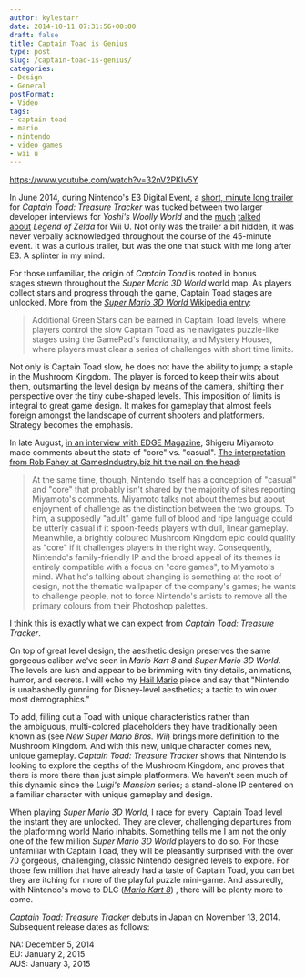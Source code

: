 ```yaml
---
author: kylestarr
date: 2014-10-11 07:31:56+00:00
draft: false
title: Captain Toad is Genius
type: post
slug: /captain-toad-is-genius/
categories:
- Design
- General
postFormat:
- Video
tags:
- captain toad
- mario
- nintendo
- video games
- wii u
---
```


<https://www.youtube.com/watch?v=32nV2PKIv5Y>

In June 2014, during Nintendo's E3 Digital Event, a [short, minute long trailer](http://youtu.be/GisRY6h100U?t=18m17s) for _Captain Toad: Treasure Tracker_ was tucked between two larger developer interviews for _Yoshi's Woolly World_ and the [much](http://www.polygon.com/2014/6/16/5814154/legend-of-zelda-wii-u-e3-trailer) [talked](http://bgr.com/2014/06/13/the-leged-of-zelda-wii-u-gameplay-trailer/) [about](http://www.ign.com/articles/2014/06/10/e3-2014-the-legend-of-zelda-for-wii-u-first-details) _Legend of Zelda_ for Wii U. Not only was the trailer a bit hidden, it was never verbally acknowledged throughout the course of the 45-minute event. It was a curious trailer, but was the one that stuck with me long after E3. A splinter in my mind.

For those unfamiliar, the origin of _Captain Toad_ is rooted in bonus stages strewn throughout the _Super Mario 3D World_ world map. As players collect stars and progress through the game, Captain Toad stages are unlocked. More from the [_Super Mario 3D World_ Wikipedia entry](http://en.wikipedia.org/wiki/Super_Mario_3D_World):

> Additional Green Stars can be earned in Captain Toad levels, where players control the slow Captain Toad as he navigates puzzle-like stages using the GamePad's functionality, and Mystery Houses, where players must clear a series of challenges with short time limits.

Not only is Captain Toad slow, he does not have the ability to jump; a staple in the Mushroom Kingdom. The player is forced to keep their wits about them, outsmarting the level design by means of the camera, shifting their perspective over the tiny cube-shaped levels. This imposition of limits is integral to great game design. It makes for gameplay that almost feels foreign amongst the landscape of current shooters and platformers. Strategy becomes the emphasis.

In late August, [in an interview with EDGE Magazine](http://www.edge-online.com/magazine/e271-return-of-the-king-miyamoto-the-worlds-greatest-game-designer-is-back-at-the-controls/), Shigeru Miyamoto made comments about the state of "core" vs. "casual". [The interpretation from Rob Fahey at GamesIndustry.biz hit the nail on the head](http://www.gamesindustry.biz/articles/2014-08-28-nintendo-isnt-hitting-reset):

> At the same time, though, Nintendo itself has a conception of "casual" and "core" that probably isn't shared by the majority of sites reporting Miyamoto's comments. Miyamoto talks not about themes but about enjoyment of challenge as the distinction between the two groups. To him, a supposedly "adult" game full of blood and ripe language could be utterly casual if it spoon-feeds players with dull, linear gameplay. Meanwhile, a brightly coloured Mushroom Kingdom epic could qualify as "core" if it challenges players in the right way. Consequently, Nintendo's family-friendly IP and the broad appeal of its themes is entirely compatible with a focus on "core games", to Miyamoto's mind. What he's talking about changing is something at the root of design, not the thematic wallpaper of the company's games; he wants to challenge people, not to force Nintendo's artists to remove all the primary colours from their Photoshop palettes.

I think this is exactly what we can expect from _Captain Toad: Treasure Tracker_.

On top of great level design, the aesthetic design preserves the same gorgeous caliber we've seen in _Mario Kart 8_ and _Super Mario 3D World_. The levels are lush and appear to be brimming with tiny details, animations, humor, and secrets. I will echo my [Hail Mario](/2014/06/01/hail-mario/) piece and say that "Nintendo is unabashedly gunning for Disney-level aesthetics; a tactic to win over most demographics."

To add, filling out a Toad with unique characteristics rather than the ambiguous, multi-colored placeholders they have traditionally been known as (see _New Super Mario Bros. Wii_) brings more definition to the Mushroom Kingdom. And with this new, unique character comes new, unique gameplay. _Captain Toad: Treasure Tracker_ shows that Nintendo is looking to explore the depths of the Mushroom Kingdom, and proves that there is more there than just simple platformers. We haven't seen much of this dynamic since the _Luigi's Mansion_ series; a stand-alone IP centered on a familiar character with unique gameplay and design.

When playing _Super Mario 3D World_, I race for every  Captain Toad level the instant they are unlocked. They are clever, challenging departures from the platforming world Mario inhabits. Something tells me I am not the only one of the few million _Super Mario 3D World_ players to do so. For those unfamiliar with Captain Toad, they will be pleasantly surprised with the over 70 gorgeous, challenging, classic Nintendo designed levels to explore. For those few million that have already had a taste of Captain Toad, you can bet they are itching for more of the playful puzzle mini-game. And assuredly, with Nintendo's move to DLC ([_Mario Kart 8_](http://mariokart8.nintendo.com/dlc/)) , there will be plenty more to come.

_Captain Toad: Treasure Tracker_ debuts in Japan on November 13, 2014. Subsequent release dates as follows:

NA: December 5, 2014  
EU: January 2, 2015  
AUS: January 3, 2015
